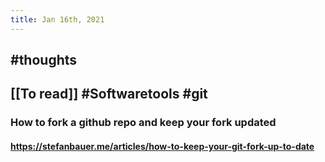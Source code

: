 ```yaml
---
title: Jan 16th, 2021
---
```


## #thoughts
## [[To read]] #Softwaretools #git
### How to fork a github repo and keep your fork updated
#### https://stefanbauer.me/articles/how-to-keep-your-git-fork-up-to-date
